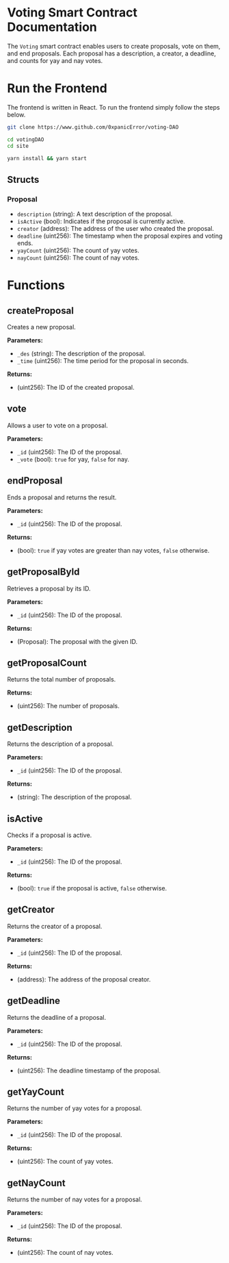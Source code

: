 # Voting Smart Contract Documentation

The `Voting` smart contract enables users to create proposals, vote on them, and end proposals. Each proposal has a description, a creator, a deadline, and counts for yay and nay votes.

# Run the Frontend
 The frontend is written in React. To run the frontend simply follow the steps below.

```bash
git clone https://www.github.com/0xpanicError/voting-DAO
```
```bash
cd votingDAO
cd site
```
```bash
yarn install && yarn start
```

## Structs

### Proposal

- `description` (string): A text description of the proposal.
- `isActive` (bool): Indicates if the proposal is currently active.
- `creator` (address): The address of the user who created the proposal.
- `deadline` (uint256): The timestamp when the proposal expires and voting ends.
- `yayCount` (uint256): The count of yay votes.
- `nayCount` (uint256): The count of nay votes.

# Functions

## createProposal

Creates a new proposal.

**Parameters:**

- `_des` (string): The description of the proposal.
- `_time` (uint256): The time period for the proposal in seconds.

**Returns:**

- (uint256): The ID of the created proposal.

## vote

Allows a user to vote on a proposal.

**Parameters:**

- `_id` (uint256): The ID of the proposal.
- `_vote` (bool): `true` for yay, `false` for nay.

## endProposal

Ends a proposal and returns the result.

**Parameters:**

- `_id` (uint256): The ID of the proposal.

**Returns:**

- (bool): `true` if yay votes are greater than nay votes, `false` otherwise.

## getProposalById

Retrieves a proposal by its ID.

**Parameters:**

- `_id` (uint256): The ID of the proposal.

**Returns:**

- (Proposal): The proposal with the given ID.

## getProposalCount

Returns the total number of proposals.

**Returns:**

- (uint256): The number of proposals.

## getDescription

Returns the description of a proposal.

**Parameters:**

- `_id` (uint256): The ID of the proposal.

**Returns:**

- (string): The description of the proposal.

## isActive

Checks if a proposal is active.

**Parameters:**

- `_id` (uint256): The ID of the proposal.

**Returns:**

- (bool): `true` if the proposal is active, `false` otherwise.

## getCreator

Returns the creator of a proposal.

**Parameters:**

- `_id` (uint256): The ID of the proposal.

**Returns:**

- (address): The address of the proposal creator.

## getDeadline

Returns the deadline of a proposal.

**Parameters:**

- `_id` (uint256): The ID of the proposal.

**Returns:**

- (uint256): The deadline timestamp of the proposal.

## getYayCount

Returns the number of yay votes for a proposal.

**Parameters:**

- `_id` (uint256): The ID of the proposal.

**Returns:**

- (uint256): The count of yay votes.

## getNayCount

Returns the number of nay votes for a proposal.

**Parameters:**

- `_id` (uint256): The ID of the proposal.

**Returns:**

- (uint256): The count of nay votes.
